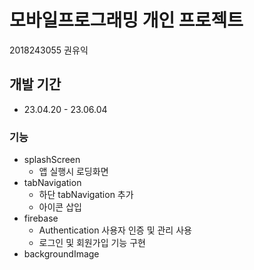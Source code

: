 # 모바일프로그래밍 개인 프로젝트

2018243055 권유익

## 개발 기간

- 23.04.20 - 23.06.04

### 기능

- splashScreen
  - 앱 실행시 로딩화면
- tabNavigation
  - 하단 tabNavigation 추가
  - 아이콘 삽입
- firebase
  - Authentication 사용자 인증 및 관리 사용
  * 로그인 및 회원가입 기능 구현
- backgroundImage
